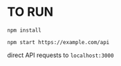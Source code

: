 # TO RUN
`npm install`

`npm start https://example.com/api`

direct API requests to `localhost:3000`